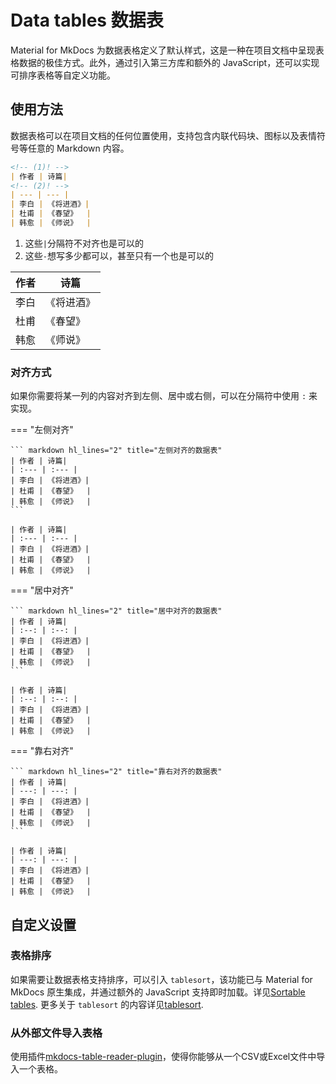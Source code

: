 # Data tables 数据表

Material for MkDocs 为数据表格定义了默认样式，这是一种在项目文档中呈现表格数据的极佳方式。此外，通过引入第三方库和额外的 JavaScript，还可以实现可排序表格等自定义功能。

## 使用方法

数据表格可以在项目文档的任何位置使用，支持包含内联代码块、图标以及表情符号等任意的 Markdown 内容。

```Markdown title="数据表"
<!-- (1)! -->
| 作者 | 诗篇|
<!-- (2)! -->
| --- | --- |
| 李白 | 《将进酒》|
| 杜甫 | 《春望》  |
| 韩愈 | 《师说》  |
```

1. 这些`|`分隔符不对齐也是可以的
2. 这些`-`想写多少都可以，甚至只有一个也是可以的

| 作者 | 诗篇|
| --- | --- |
| 李白 | 《将进酒》|
| 杜甫 | 《春望》  |
| 韩愈 | 《师说》  |

### 对齐方式

如果你需要将某一列的内容对齐到左侧、居中或右侧，可以在分隔符中使用 `:` 来实现。

=== "左侧对齐"

    ``` markdown hl_lines="2" title="左侧对齐的数据表"
    | 作者 | 诗篇|
    | :--- | :--- |
    | 李白 | 《将进酒》|
    | 杜甫 | 《春望》  |
    | 韩愈 | 《师说》  |
    ```

    | 作者 | 诗篇|
    | :--- | :--- |
    | 李白 | 《将进酒》|
    | 杜甫 | 《春望》  |
    | 韩愈 | 《师说》  |

=== "居中对齐"

    ``` markdown hl_lines="2" title="居中对齐的数据表"
    | 作者 | 诗篇|
    | :--: | :--: |
    | 李白 | 《将进酒》|
    | 杜甫 | 《春望》  |
    | 韩愈 | 《师说》  |
    ```

    | 作者 | 诗篇|
    | :--: | :--: |
    | 李白 | 《将进酒》|
    | 杜甫 | 《春望》  |
    | 韩愈 | 《师说》  |

=== "靠右对齐"

    ``` markdown hl_lines="2" title="靠右对齐的数据表"
    | 作者 | 诗篇|
    | ---: | ---: |
    | 李白 | 《将进酒》|
    | 杜甫 | 《春望》  |
    | 韩愈 | 《师说》  |
    ```

    | 作者 | 诗篇|
    | ---: | ---: |
    | 李白 | 《将进酒》|
    | 杜甫 | 《春望》  |
    | 韩愈 | 《师说》  |

## 自定义设置

### 表格排序

如果需要让数据表格支持排序，可以引入 `tablesort`，该功能已与 Material for MkDocs 原生集成，并通过额外的 JavaScript 支持即时加载。详见[Sortable tables](https://squidfunk.github.io/mkdocs-material/reference/data-tables/#sortable-tables).
更多关于 `tablesort` 的内容详见[tablesort](https://tristen.ca/tablesort/demo/).

### 从外部文件导入表格

使用插件[mkdocs-table-reader-plugin](https://timvink.github.io/mkdocs-table-reader-plugin/)，使得你能够从一个CSV或Excel文件中导入一个表格。
